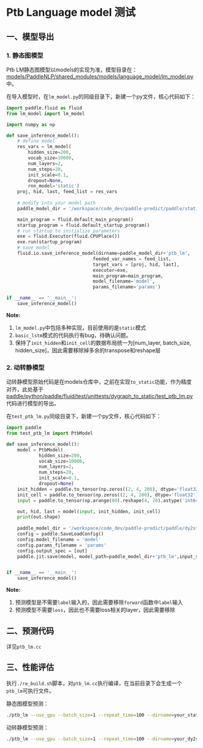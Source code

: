 # Ptb Language model 测试

## 一、模型导出
### 1. 静态图模型
Ptb LM静态图模型以models的实现为准，模型目录在：[models/PaddleNLP/shared_modules/models/language_model/lm_model.py]()中。

在导入模型时，在`lm_model.py`的同级目录下，新建一个py文件，核心代码如下：

```python
import paddle.fluid as fluid
from lm_model import lm_model

import numpy as np

def save_inference_model():
    # define model
    res_vars = lm_model(
        hidden_size=200,
        vocab_size=10000,
        num_layers=2,
        num_steps=20,
        init_scale=0.1,
        dropout=None,
        rnn_model='static')
    proj, hid, last, feed_list = res_vars
    
    # modify into your model path
    paddle_model_dir = '/workspace/code_dev/paddle-predict/paddle/static/'

    main_program = fluid.default_main_program()
    startup_program = fluid.default_startup_program()
    # run startup to initialize parameters
    exe = fluid.Executor(fluid.CPUPlace())
    exe.run(startup_program)
    # save model
    fluid.io.save_inference_model(dirname=paddle_model_dir+'ptb_lm',
                                feeded_var_names = feed_list,
                                target_vars = [proj, hid, last],
                                executor=exe,
                                main_program=main_program,
                                model_filename='model',
                                params_filename='params')

if __name__ == '__main__':
    save_inference_model()
```

**Note:**

1. `lm_model.py`中包括多种实现，目前使用的是`static`模式
2. `basic_lstm`模式的代码执行有bug，待确认问题。
3. 保持了`init_hidden`和`init_cell`的数据布局统一为[num_layer, batch_size, hidden_size]，因此需要移除掉多余的transpose和reshape层

### 2. 动转静模型

动转静模型原始代码是在models仓库中，之前在实现`to_static`功能，作为精度对齐，此处基于[paddle/python/paddle/fluid/test/unittests/dygraph_to_static/test_ptb_lm.py]()代码进行模型的导出。

在`test_ptb_lm.py`同级目录下，新建一个py文件，核心代码如下：

```python
import paddle
from test_ptb_lm import PtbModel

def save_inference_model():
    model = PtbModel(
            hidden_size=200,
            vocab_size=10000,
            num_layers=2,
            num_steps=20,
            init_scale=0.1,
            dropout=None)
    init_hidden = paddle.to_tensor(np.zeros((2, 4, 200), dtype='float32'))
    init_cell = paddle.to_tensor(np.zeros((2, 4, 200), dtype='float32'))
    input = paddle.to_tensor(np.arange(80).reshape(4, 20).astype('int64'))

    out, hid, last = model(input, init_hidden, init_cell)
    print(out.shape)
    
    paddle_model_dir = '/workspace/code_dev/paddle-predict/paddle/dy2stat/'
    config = paddle.SaveLoadConfig()
    config.model_filename = 'model'
    config.params_filename = 'params'
    config.output_spec = [out]
    paddle.jit.save(model, model_path=paddle_model_dir+'ptb_lm',input_spec=[input, init_hidden, init_cell], configs=config)


if __name__ == '__main__':
    save_inference_model()
```

**Note:**

1. 预测模型是不需要`label`输入的，因此需要移除`forward`函数中`label`输入
2. 预测模型不需要`loss`，因此也不需要loss相关的layer，因此需要移除

## 二、预测代码
详见`ptb_lm.cc`

## 三、性能评估
执行`./re_build.sh`脚本，对`ptb_lm.cc`执行编译，在当前目录下会生成一个`ptb_lm`可执行文件。

静态图模型预测：
```bash
./ptb_lm --use_gpu --batch_size=1 --repeat_time=100 --dirname=your_static_seq2seq_model_path
```

动转静模型预测：
```bash
./ptb_lm --use_gpu --batch_size=1 --repeat_time=100 --dirname=your_dy2stat_seq2seq_model_path
```